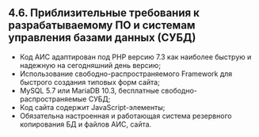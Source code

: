 ## 4.6. Приблизительные требования к разрабатываемому ПО и системам управления базами данных (СУБД)

- Код АИС адаптирован под PHP версию 7.3 как наиболее быструю и надежную на сегодняшний день версию;
- Использование свободно-распространяемого Framework для быстрого создания типовых форм сайта;
- MySQL 5.7 или MariaDB 10.3, бесплатные свободно-распространяемые СУБД;
- Код сайта содержит JavaScript-элементы;
- Обязательна настроенная и работающая система резервного копирования БД и файлов АИС, сайта.
